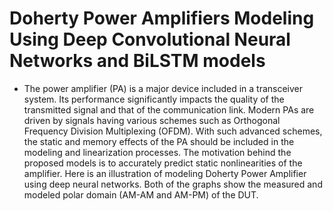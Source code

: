 # Doherty Power Amplifiers Modeling Using Deep Convolutional Neural Networks and BiLSTM models


* The power amplifier (PA) is a major device included in a transceiver system. Its performance significantly impacts the quality of the transmitted signal and that of the communication link. Modern PAs are driven by signals having various schemes such as Orthogonal Frequency Division Multiplexing (OFDM). With such advanced schemes, the static and memory effects of the PA should be included in the modeling and linearization processes. The motivation behind the proposed models is to accurately predict static nonlinearities of the amplifier. Here is an illustration of modeling Doherty Power Amplifier using deep neural networks. Both of the graphs show the measured and modeled polar domain (AM-AM and AM-PM) of the DUT.
